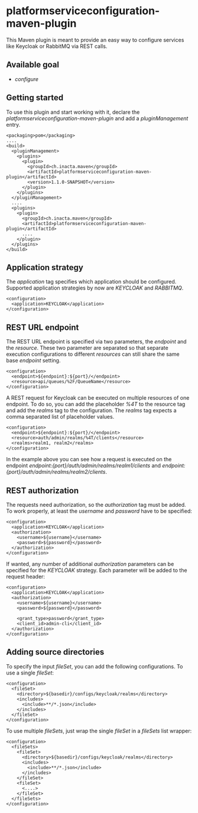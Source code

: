 # platformserviceconfiguration-maven-plugin

This Maven plugin is meant to provide an easy way to configure services like Keycloak or 
RabbitMQ via REST calls.


## Available goal

* *configure*


## Getting started

To use this plugin and start working with it, declare the 
*platformserviceconfiguration-maven-plugin* and add a *pluginManagement* entry.

    <packaging>pom</packaging>
    ....
    <build>
      <pluginManagement>
        <plugins>
          <plugin>
            <groupId>ch.inacta.maven</groupId>
            <artifactId>platformserviceconfiguration-maven-plugin</artifactId>
            <version>1.1.0-SNAPSHOT</version>
          </plugin>
        </plugins>
      </pluginManagement>
      ....
      <plugins>
        <plugin>
          <groupId>ch.inacta.maven</groupId>
          <artifactId>platformserviceconfiguration-maven-plugin</artifactId>
          ....
        </plugin>
      </plugins>
    </build>

## Application strategy

The *application* tag specifies which application should be configured. Supported 
application strategies by now are *KEYCLOAK* and *RABBITMQ*.

    <configuration>
      <application>KEYCLOAK</application>
    </configuration>

## REST URL endpoint

The REST URL endpoint is specified via two parameters, the *endpoint* and 
the *resource*. These two parameter are separated so that separate execution 
configurations to different *resources* can still share the same base *endpoint*
setting.

    <configuration>
      <endpoint>${endpoint}:${port}/</endpoint>
      <resource>api/queues/%2F/QueueName</resource>
    </configuration>

A REST request for Keycloak can be executed on multiple resources of one 
endpoint. To do so, you can add the placeholder *%4T* to the resource tag 
and add the *realms* tag to the configuration. The *realms* tag expects a 
comma separated list of placeholder values.

    <configuration>
      <endpoint>${endpoint}:${port}/</endpoint>
      <resource>auth/admin/realms/%4T/clients</resource>
      <realms>realm1, realm2</realms>
    </configuration>

In the example above you can see how a request is executed on the endpoint 
*${endpoint}:${port}/auth/admin/realms/realm1/clients* and 
*${endpoint}:${port}/auth/admin/realms/realm2/clients*.

## REST authorization

The requests need authorization, so the *authorization* tag must be added. 
To work properly, at least the *username* and *password* have to be specified:

    <configuration>
      <application>KEYCLOAK</application>
      <authorization>
        <username>${username}</username>
        <password>${password}</password>
      </authorization>
    </configuration>

If wanted, any number of additional *authorization* parameters can 
be specified for the *KEYCLOAK* strategy. Each parameter will be added 
to the request header:

    <configuration>
      <application>KEYCLOAK</application>
      <authorization>
        <username>${username}</username>
        <password>${password}</password>
         
        <grant_type>password</grant_type>
        <client_id>admin-cli</client_id>
      </authorization>
    </configuration>


## Adding source directories

To specify the input *fileSet*, you can add the following 
configurations. To use a single *fileSet*:

    <configuration>
      <fileSet>
        <directory>${basedir}/configs/keycloak/realms</directory>
        <includes>
          <include>**/*.json</include>
        </includes>
      </fileSet>
    </configuration>

To use multiple *fileSets*, just wrap the single *fileSet* 
in a *fileSets* list wrapper:

    <configuration>
      <fileSets>
        <fileSet>
          <directory>${basedir}/configs/keycloak/realms</directory>
          <includes>
            <include>**/*.json</include>
          </includes>
        </fileSet>
        <fileSet>
          <....>
        </fileSet>
      </fileSets>
    </configuration>